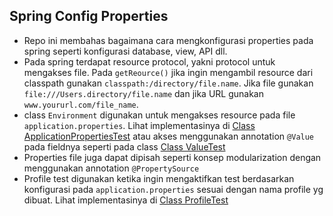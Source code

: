 ## Spring Config Properties

* Repo ini membahas bagaimana cara mengkonfigurasi properties pada spring seperti konfigurasi database, view, API dll.
* Pada spring terdapat resource protocol, yakni protocol untuk mengakses file. Pada `getReource()` jika ingin mengambil resource dari classpath gunakan `classpath:/directory/file.name`. Jika file gunakan `file:///Users.directory/file.name` dan jika URL gunakan `www.yoururl.com/file_name`.
* class `Environment` digunakan untuk mengakses resource pada file `application.properties`. Lihat implementasinya di [Class ApplicationPropertiesTest](https://github.com/ichwansh03/spring-config-properties/blob/main/src/test/java/com/ichwan/configproperties/properties/ApplicationPropertiesTest.java) atau akses menggunakan annotation `@Value` pada fieldnya seperti pada class [Class ValueTest](https://github.com/ichwansh03/spring-config-properties/blob/main/src/test/java/com/ichwan/configproperties/values/ValueTest.java)
* Properties file juga dapat dipisah seperti konsep modularization dengan menggunakan annotation `@PropertySource`
* Profile test digunakan ketika ingin mengaktifkan test berdasarkan konfigurasi pada `application.properties` sesuai dengan nama profile yg dibuat. Lihat implementasinya di [Class ProfileTest](https://github.com/ichwansh03/spring-config-properties/blob/main/src/test/java/com/ichwan/configproperties/profile/ProfileTest.java)